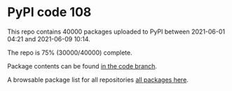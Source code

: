 # PyPI code 108

This repo contains 40000 packages uploaded to PyPI between 
2021-06-01 04:21 and 2021-06-09 10:14.

The repo is 75% (30000/40000) complete.

Package contents can be found [in the code branch](https://github.com/pypi-data/pypi-mirror-108/tree/code/packages).

A browsable package list for all repositories [all packages here](https://pypi-data.github.io/website/repositories/pypi-mirror-108).



